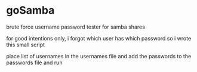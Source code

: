 # goSamba
brute force username password tester for samba shares

for good intentions only, i forgot which user has which password so i wrote this small script

place list of usernames in the usernames file and add the passwords to the passwords file and run
